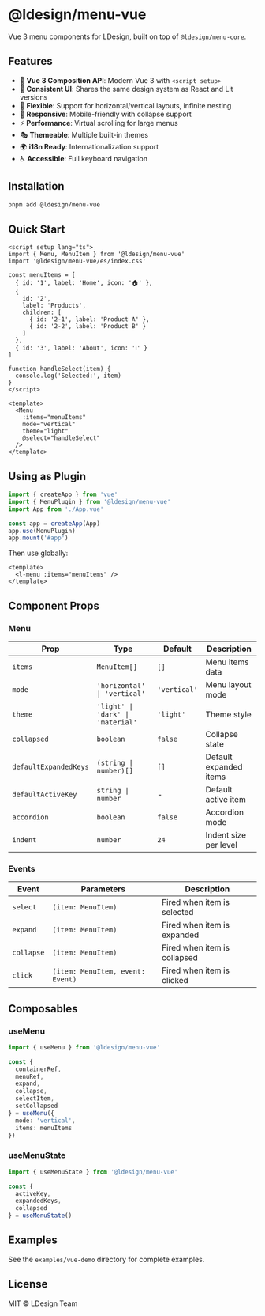# @ldesign/menu-vue

Vue 3 menu components for LDesign, built on top of `@ldesign/menu-core`.

## Features

- 🎯 **Vue 3 Composition API**: Modern Vue 3 with `<script setup>`
- 🎨 **Consistent UI**: Shares the same design system as React and Lit versions
- 🔧 **Flexible**: Support for horizontal/vertical layouts, infinite nesting
- 📱 **Responsive**: Mobile-friendly with collapse support
- ⚡ **Performance**: Virtual scrolling for large menus
- 🎭 **Themeable**: Multiple built-in themes
- 🌍 **i18n Ready**: Internationalization support
- ♿ **Accessible**: Full keyboard navigation

## Installation

```bash
pnpm add @ldesign/menu-vue
```

## Quick Start

```vue
<script setup lang="ts">
import { Menu, MenuItem } from '@ldesign/menu-vue'
import '@ldesign/menu-vue/es/index.css'

const menuItems = [
  { id: '1', label: 'Home', icon: '🏠' },
  { 
    id: '2', 
    label: 'Products',
    children: [
      { id: '2-1', label: 'Product A' },
      { id: '2-2', label: 'Product B' }
    ]
  },
  { id: '3', label: 'About', icon: 'ℹ️' }
]

function handleSelect(item) {
  console.log('Selected:', item)
}
</script>

<template>
  <Menu 
    :items="menuItems"
    mode="vertical"
    theme="light"
    @select="handleSelect"
  />
</template>
```

## Using as Plugin

```typescript
import { createApp } from 'vue'
import { MenuPlugin } from '@ldesign/menu-vue'
import App from './App.vue'

const app = createApp(App)
app.use(MenuPlugin)
app.mount('#app')
```

Then use globally:

```vue
<template>
  <l-menu :items="menuItems" />
</template>
```

## Component Props

### Menu

| Prop | Type | Default | Description |
|------|------|---------|-------------|
| `items` | `MenuItem[]` | `[]` | Menu items data |
| `mode` | `'horizontal' \| 'vertical'` | `'vertical'` | Menu layout mode |
| `theme` | `'light' \| 'dark' \| 'material'` | `'light'` | Theme style |
| `collapsed` | `boolean` | `false` | Collapse state |
| `defaultExpandedKeys` | `(string \| number)[]` | `[]` | Default expanded items |
| `defaultActiveKey` | `string \| number` | - | Default active item |
| `accordion` | `boolean` | `false` | Accordion mode |
| `indent` | `number` | `24` | Indent size per level |

### Events

| Event | Parameters | Description |
|-------|------------|-------------|
| `select` | `(item: MenuItem)` | Fired when item is selected |
| `expand` | `(item: MenuItem)` | Fired when item is expanded |
| `collapse` | `(item: MenuItem)` | Fired when item is collapsed |
| `click` | `(item: MenuItem, event: Event)` | Fired when item is clicked |

## Composables

### useMenu

```typescript
import { useMenu } from '@ldesign/menu-vue'

const {
  containerRef,
  menuRef,
  expand,
  collapse,
  selectItem,
  setCollapsed
} = useMenu({
  mode: 'vertical',
  items: menuItems
})
```

### useMenuState

```typescript
import { useMenuState } from '@ldesign/menu-vue'

const {
  activeKey,
  expandedKeys,
  collapsed
} = useMenuState()
```

## Examples

See the `examples/vue-demo` directory for complete examples.

## License

MIT © LDesign Team


